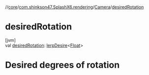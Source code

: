 //[core](../../../index.md)/[com.shinkson47.SplashX6.rendering](../index.md)/[Camera](index.md)/[desiredRotation](desired-rotation.md)

# desiredRotation

[jvm]\
val [desiredRotation](desired-rotation.md): [lerpDesire](../../com.shinkson47.SplashX6.utility/lerp-desire/index.md)&lt;[Float](https://kotlinlang.org/api/latest/jvm/stdlib/kotlin/-float/index.html)&gt;

# Desired degrees of rotation
